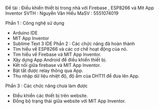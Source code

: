 Đề tài : Điều khiển thiết bị trong nhà với Firebase , ESP8266 và Mit App Inventor
SVTH   : Nguyễn Văn Hiếu
MaSV   : 5551074019

Phần 1 : Công nghệ sử dụng
  - Arduino IDE
  - MIT App Inventor
  - Sublime Text 3 IDE
Phần 2 : Các chức năng đã hoàn thành 
  - Tìm hiểu về ESP8266 và các cơ chế hoạt động của nó.
  - Tìm hiểu về Firebase và MIT App Inventor.
  - Xây dựng App Android để điều khiển thiết bị.
  - Kết nối giữa firebase và MIT App Inventor.
  - Bật tắt được relay thông qua App.
  - Thu nhập dữ liệu nhiệt độ, độ ẩm của DHT11 để đưa lên App.
  
Phần 3 : Các chức năng chưa làm được
  - Điều khiển các thiết bị trên website.
  - Đồng bộ trạng thái giữa website với MIT App Inventor.
  

